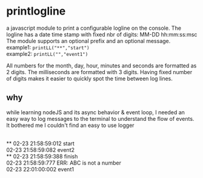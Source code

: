 # printlogline
 a javascript module to print a configurable logline on the console. 
 The logline has a date time stamp with fixed nbr of digits: MM-DD hh:mm:ss:msc 
 The module supports an optional prefix and an optional message. <br />
 example1: ```printLL("**","start")```<br />
 example2: ```printLL("","event1")```<br />

All numbers for the month, day, hour, minutes and seconds are formatted as 2 digits. The milliseconds are formatted with 3 digits. Having fixed number of digits makes it easier to quickly spot the time between log lines. 

## why
while learning nodeJS and its async behavior & event loop, I needed an easy way to log messages to the terminal to understand the flow of events. It bothered me I couldn't find an easy to use logger

<br />** 02-23 21:58:59:012 start<br />
02-23 21:58:59:082 event2<br />
** 02-23 21:58:59:388 finish<br />
02-23 21:58:59:777 ERR: ABC is not a number<br />
02-23 22:01:00:002 event1<br />




